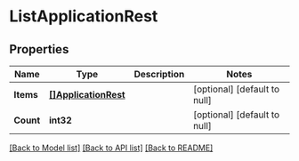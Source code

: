 # ListApplicationRest

## Properties
Name | Type | Description | Notes
------------ | ------------- | ------------- | -------------
**Items** | [**[]ApplicationRest**](ApplicationRest.md) |  | [optional] [default to null]
**Count** | **int32** |  | [optional] [default to null]

[[Back to Model list]](../README.md#documentation-for-models) [[Back to API list]](../README.md#documentation-for-api-endpoints) [[Back to README]](../README.md)

